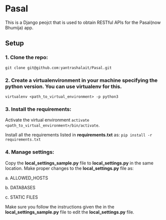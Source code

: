 # Pasal
This is a Django peojct that is used to obtain RESTful APIs for the Pasal(now Bhumija) app.

## Setup
### 1. Clone the repo:
`git clone git@github.com:yantrashalait/Pasal.git`

### 2. Create a virtualenvironment in your machine specifying the python version. You can use virtualenv for this.
`virtualenv <path_to_virtual_environment> -p python3`

### 3. Install the requirements:
Activate the virtual environment `activate <path_to_virtual_environment>/bin/activate`.

Install all the requirements listed in **requirements.txt** as:
`pip install -r requirements.txt`

### 4. Manage settings:
Copy the **local_settings_sample.py** file to **local_settings.py** in the same location. Make proper changes to the **local_settings.py** file as:

a. ALLOWED_HOSTS

b. DATABASES

c. STATIC FILES

Make sure you follow the instructions given the in the **local_settings_sample.py** file to edit the **local_settings.py** file.
